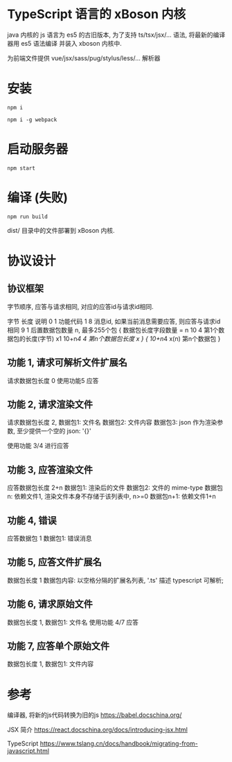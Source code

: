 # TypeScript 语言的 xBoson 内核

java 内核的 js 语言为 es5 的古旧版本, 为了支持 ts/tsx/jsx/... 语法, 将最新的编译器用 es5 语法编译
并装入 xboson 内核中.

为前端文件提供 vue/jsx/sass/pug/stylus/less/... 解析器


# 安装

`npm i`

`npm i -g webpack`


# 启动服务器

`npm start`


# 编译 (失败)

`npm run build`

dist/ 目录中的文件部署到 xBoson 内核.


# 协议设计

## 协议框架

字节顺序, 应答与请求相同, 对应的应答id与请求id相同.

字节    长度     说明
0       1        功能代码
1       8        消息id, 如果当前消息需要应答, 则应答与请求id相同
9       1        后置数据包数量 n, 最多255个包
{ 数据包长度字段数量 = n
10      4        第1个数据包的长度(字节) x1
10+n*4  4        第n个数据包长度 x
}
{
10+n*4  x(n)     第n个数据包
}

## 功能 1, 请求可解析文件扩展名

请求数据包长度 0
使用功能5 应答

## 功能 2, 请求渲染文件

请求数据包长度 2,
数据包1: 文件名
数据包2: 文件内容
数据包3: json 作为渲染参数, 至少提供一个空的 json: '{}'

使用功能 3/4 进行应答

## 功能 3, 应答渲染文件

应答数据包长度 2+n
数据包1: 渲染后的文件
数据包2: 文件的 mime-type
数据包n: 依赖文件1, 渲染文件本身不存储于该列表中, n>=0
数据包n+1: 依赖文件1+n

## 功能 4, 错误

应答数据包 1
数据包1: 错误消息

## 功能 5, 应答文件扩展名

数据包长度 1
数据包内容: 以空格分隔的扩展名列表,
'.ts' 描述 typescript 可解析;

## 功能 6, 请求原始文件

数据包长度 1,
数据包1: 文件名
使用功能 4/7 应答

## 功能 7, 应答单个原始文件

数据包长度 1,
数据包1: 文件内容


# 参考

编译器, 将新的js代码转换为旧的js
https://babel.docschina.org/

JSX 简介
https://react.docschina.org/docs/introducing-jsx.html

TypeScript
https://www.tslang.cn/docs/handbook/migrating-from-javascript.html